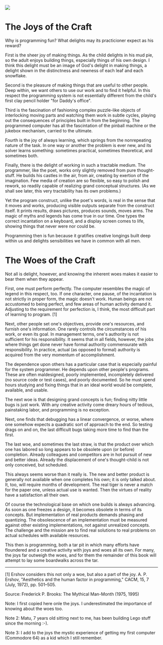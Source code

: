 <img src="https://user-images.githubusercontent.com/1047259/131242933-93419dcc-bacd-487a-89f7-89bec51c5a1a.png" style="max-width:100%;height:auto;"> 

# The Joys of the Craft

Why is programming fun? What delights may its practicioner expect as his reward?

First is the sheer joy of making things. As the child delights in his mud pie, so the adult enjoys building things, especially things of his own design. I think this delight must be an image of God's delight in making things, a delight shown in the distinctness and newness of each leaf and each snowflake.

Second is the pleasure of making things that are useful to other people. Deep within, we want others to use our work and to find it helpful. In this respect the programming system is not essentially different from the child's first clay pencil holder "for Daddy's office".

Third is the fascination of fashioning complex puzzle-like objects of interlocking moving parts and watching them work in subtle cycles, playing out the consequences of principles built in from the beginning. The programmed computer has all the fascintation of the pinball machine or the jukebox mechanism, carried to the ultimate.

Fourth is the joy of always learning, which springs from the nonrepeating nature of the task. In one way or another the problem is ever new, and its solver learns something: sometimes practical, sometimes theoretical, and sometimes both.

Finally, there is the delight of working in such a tractable medium. The programmer, like the poet, works only slightly removed from pure thought-stuff. He builds his castles in the air, from air, creating by exertion of the imagination. Few media of creation are so flexible, so easy to polish and rework, so readily capable of realizing grand conceptual structures. (As we shall see later, this very tractability has its own problems.)

Yet the program construct, unlike the poet's words, is real in the sense that it moves and works, producing visible outputs separate from the construct itself. It prints results, draws pictures, produces sounds, moves arms. The magic of myths and legends has come true in our time. One types the correct incantation on a keyboard, and a display screen comes to life, showing things that never were nor could be.

Programming then is fun because it gratifies creative longings built deep within us and delights sensibilities we have in common with all men.

# The Woes of the Craft

Not all is delight, however, and knowing the inherent woes makes it easier to bear them when they appear.

First, one must perform perfectly. The computer resembles the magic of legend in this respect, too. If one character, one pause, of the incantation is not strictly in proper form, the magic doesn't work. Human beings are not accustomed to being perfect, and few areas of human activity demand it. Adjusting to the requirement for perfection is, I think, the most difficult part of learning to program. [1]

Next, other people set one's objectives, provide one's resources, and furnish one's information. One rarely controls the circumstances of his work, or even its goal. In management terms, one's authority is not sufficient for his responsibility. It seems that in all fields, however, the jobs where things get done never have formal authority commensurate with responsibility. In practice, actual (as opposed to formal) authority is acquired from the very momentum of accomplishment.

The dependence upon others has a particular case that is especially painful for the system programmer. He depends upon other people's programs. These are often maldesigned, poorly implemented, incompletely delivered (no source code or test cases), and poorly documented. So he must spend hours studying and fixing things that in an ideal world would be complete, available, and usable.

The next woe is that designing grand concepts is fun; finding nitty little bugs is just work. With any creative activity come dreary hours of tedious, painstaking labor, and programming is no exception.

Next, one finds that debugging has a linear convergence, or worse, where one somehow expects a quadratic sort of approach to the end. So testing drags on and on, the last difficult bugs taking more time to find than the first.

The last woe, and sometimes the last straw, is that the product over which one has labored so long appears to be obsolete upon (or before) completion. Already colleagues and competitors are in hot pursuit of new and better ideas. Already the displacement of one's thought-child is not only conceived, but scheduled.

This always seems worse than it really is. The new and better product is generally not available when one completes his own; it is only talked about. It, too, will require months of development. The real tiger is never a match for the paper one, unless actual use is wanted. Then the virtues of reality have a satisfaction all their own.

Of course the technological base on which one builds is always advancing. As soon as one freezes a design, it becomes obsolete in terms of its concepts. But implementation of real products demands phasing and quantizing. The obsolescence of an implementation must be measured against other existing implementations, not against unrealized concepts. The challenge and the mission are to find real solutions to real problems on actual schedules with available resources.

This then is programming, both a tar pit in which many efforts have floundered and a creative activity with joys and woes all its own. For many, the joys far outweigh the woes, and for them the remainder of this book will attempt to lay some boardwalks across the tar.

---

[1] Ershov considers this not only a woe, but also a part of the joy. A. P. Ershov, "Aesthetics and the human factor in programming," CACM, 15, 7 (July, 1972), pp. 501–505.

Source: Frederick P. Brooks: The Mythical Man-Month (1975, 1995)

Note: I first copied here onle the joys. I underestimated the importance of knowing about the woes too.

Note 2: Matu, 7 years old sitting next to me, has been building Lego stuff since the morning :-).

Note 3: I add to the joys the mystic experience of getting my first computer (Commodore 64) as a kid which I still remember.

